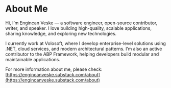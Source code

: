 # About Me

Hi, I’m Engincan Veske — a software engineer, open-source contributor, writer, and speaker. I love building high-quality, scalable applications, sharing knowledge, and exploring new technologies.

I currently work at Volosoft, where I develop enterprise-level solutions using .NET, cloud services, and modern architectural patterns. I’m also an active contributor to the ABP Framework, helping developers build modular and maintainable applications.

For more information about me, please check: [https://engincanveske.substack.com/about](https://engincanveske.substack.com/about)
